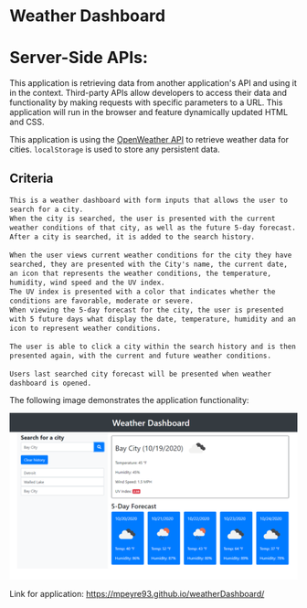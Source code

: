# Weather Dashboard
# Server-Side APIs:

This application is retrieving data from another application's API and using it in the context. 
Third-party APIs allow developers to access their data and functionality by making requests with specific parameters to a URL. 
This application will run in the browser and feature dynamically updated HTML and CSS.

This application is using the [OpenWeather API](https://openweathermap.org/api) to retrieve weather data for cities. `localStorage` is used to store any persistent data.


## Criteria

```
This is a weather dashboard with form inputs that allows the user to search for a city.
When the city is searched, the user is presented with the current weather conditions of that city, as well as the future 5-day forecast.
After a city is searched, it is added to the search history. 
 
When the user views current weather conditions for the city they have searched, they are presented with the City's name, the current date, an icon that represents the weather conditions, the temperature, humidity, wind speed and the UV index.
The UV index is presented with a color that indicates whether the conditions are favorable, moderate or severe.
When viewing the 5-day forecast for the city, the user is presented with 5 future days what display the date, temperature, humidity and an icon to represent weather conditions.

The user is able to click a city within the search history and is then presented again, with the current and future weather conditions. 

Users last searched city forecast will be presented when weather dashboard is opened.
```

The following image demonstrates the application functionality:

<img src="Images/weatherDisplaypic.PNG" alt="weatherDashboardpic">

Link for application: https://mpeyre93.github.io/weatherDashboard/




